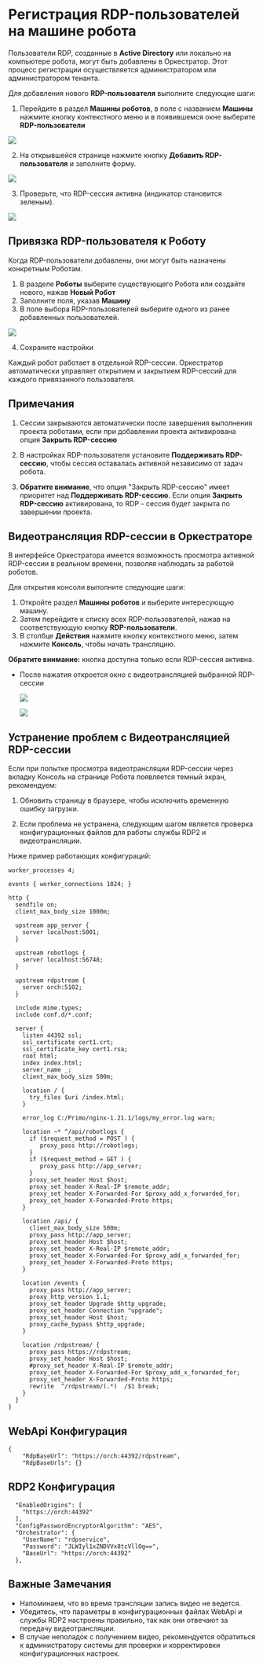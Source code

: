 # Регистрация RDP-пользователей на машине робота

Пользователи RDP, созданные в **Active Directory** или локально на компьютере робота, могут быть добавлены в Оркестратор. Этот процесс регистрации осуществляется администратором или администратором тенанта.

Для добавления нового **RDP-пользователя** выполните следующие шаги:

1. Перейдите в раздел **Машины роботов**, в поле с названием **Машины** нажмите кнопку контекстного меню и в появившемся окне выберите **RDP-пользователи**


![](../.gitbook/assets1/Add_rdp_user1.png)


2. На открывшейся странице нажмите кнопку **Добавить RDP-пользователя** и заполните форму. 

![](../.gitbook/assets1/Add_RDP_user.png)

3. Проверьте, что RDP-сессия активна (индикатор становится зеленым).

![](../.gitbook/assets1/indicator.png)



## Привязка RDP-пользователя к Роботу

 Когда RDP-пользователи добавлены, они могут быть назначены конкретным Роботам. 
 
1. В разделе **Роботы** выберите существующего Робота или создайте нового, нажав **Новый Робот**
2. Заполните поля, указав **Машину**
3. В поле выбора RDP-пользователей выберите одного из ранее добавленных пользователей.

 ![](../.gitbook/assets1/Link_robot_rdp.png)

4. Сохраните настройки

Каждый робот работает в отдельной RDP-сессии. Оркестратор автоматически управляет открытием и закрытием RDP-сессий для каждого привязанного пользователя.

## Примечания

1. Сессии закрываются автоматически после завершения выполнения проекта роботами, если при добавлении проекта активирована опция **Закрыть RDP-сессию**

2. В настройках RDP-пользователя установите **Поддерживать RDP-сессию**, чтобы сессия оставалась активной независимо от задач робота.

3. **Обратите внимание**, что опция "Закрыть RDP-сессию" имеет приоритет над **Поддерживать RDP-сессию**. Если опция **Закрыть RDP-сессию** активирована, то RDP - сессия будет закрыта по завершении проекта.

## Видеотрансляция RDP-сессии в Оркестраторе

В интерфейсе Оркестратора имеется возможность просмотра активной RDP-сессии в реальном времени, позволяя наблюдать за работой роботов. 

Для открытия консоли выполните следующие шаги:

1. Откройте раздел **Машины роботов** и выберите интересующую машину.
2. Затем перейдите к списку всех RDP-пользователей, нажав на соответствующую кнопку **RDP-пользователи**.
3. В столбце **Действия** нажмите кнопку контекстного меню, затем нажмите **Консоль**, чтобы начать трансляцию.
  
**Обратите внимание:** кнопка доступна только если RDP-сессия активна.
- После нажатия откроется окно с видеотрансляцией выбранной RDP-сессии

 
  ![](../.gitbook/assets1/console2.png)

  
  ![](../.gitbook/assets1/console.png)

  
## Устранение проблем с Видеотрансляцией RDP-сессии

Если при попытке просмотра видеотрансляции RDP-сессии через вкладку Консоль на странице Робота появляется темный экран, рекомендуем:

1. Обновить страницу в браузере, чтобы исключить временную ошибку загрузки.

2. Если проблема не устранена, следующим шагом является проверка конфигурационных файлов для работы службы RDP2 и видеотрансляции.

Ниже пример работающих конфигураций:


```
worker_processes 4;

events { worker_connections 1024; }

http {
  sendfile on;
  client_max_body_size 1000m;
 
  upstream app_server {
    server localhost:5001;
  }

  upstream robotlogs {
    server localhost:56748;
  }
  
  upstream rdpstream {
    server orch:5102;
  }

  include mime.types;
  include conf.d/*.conf;

  server {
    listen 44392 ssl;
    ssl_certificate cert1.crt;
    ssl_certificate_key cert1.rsa;
    root html;
    index index.html;
    server_name _;
    client_max_body_size 500m;

    location / {
      try_files $uri /index.html;
    }

    error_log C:/Primo/nginx-1.21.1/logs/my_error.log warn;
   
    location ~* ^/api/robotlogs {
      if ($request_method = POST ) {
         proxy_pass http://robotlogs;         
      }
      if ($request_method = GET ) {
         proxy_pass http://app_server;         
      }
      proxy_set_header Host $host;
      proxy_set_header X-Real-IP $remote_addr;
      proxy_set_header X-Forwarded-For $proxy_add_x_forwarded_for;
      proxy_set_header X-Forwarded-Proto https;
    }
   
    location /api/ {
      client_max_body_size 500m;
      proxy_pass http://app_server;
      proxy_set_header Host $host;
      proxy_set_header X-Real-IP $remote_addr;
      proxy_set_header X-Forwarded-For $proxy_add_x_forwarded_for;
      proxy_set_header X-Forwarded-Proto https;
    }

    location /events {
      proxy_pass http://app_server;
      proxy_http_version 1.1;
      proxy_set_header Upgrade $http_upgrade;
      proxy_set_header Connection "upgrade";
      proxy_set_header Host $host;
      proxy_cache_bypass $http_upgrade;
    }

    location /rdpstream/ {
      proxy_pass https://rdpstream;
      proxy_set_header Host $host;
      #proxy_set_header X-Real-IP $remote_addr;
      proxy_set_header X-Forwarded-For $proxy_add_x_forwarded_for;
      proxy_set_header X-Forwarded-Proto https;
      rewrite  ^/rdpstream/(.*)  /$1 break;
    }
  }
}
```
## WebApi Конфигурация
```
{
    "RdpBaseUrl": "https://orch:44392/rdpstream",
    "RdpBaseUrls": {}

```
## RDP2 Конфигурация
```
  "EnabledOrigins": [
    "https://orch:44392"
  ],
  "ConfigPasswordEncryptorAlgorithm": "AES",
  "Orchestrator": {
    "UserName": "rdpservice",
    "Password": "JLWIyl1xZNDVVx8tcVllOg==",
    "BaseUrl": "https://orch:44392"
  },
```
## Важные Замечания
- Напоминаем, что во время трансляции запись видео не ведется.
- Убедитесь, что параметры в конфигурационных файлах WebApi и службы RDP2 настроены правильно, так как они отвечают за передачу видеотрансляции.
- В случае неполадок с получением видео, рекомендуется обратиться к администратору системы для проверки и корректировки конфигурационных настроек.


